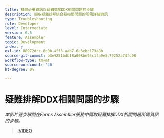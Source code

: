 ```yaml
---
title: 擷取必要資訊以疑難排解DDX相關問題的步驟
description: 擷取疑難排解組合器相關問題的所需詳細資訊
type: Troubleshooting
role: Developer
level: Intermediate
version: 6.5
feature: Assembler
topic: Development
index: y
exl-id: 88972dcc-8c0b-4ff3-aab7-6a3ebc173a8b
source-git-commit: b3e9251bdb18a008be95c1fa9e5c79252a74fc98
workflow-type: tm+mt
source-wordcount: '46'
ht-degree: 0%

---
```


# 疑難排解DDX相關問題的步驟

*本影片逐步解說在Forms Assembler服務中擷取疑難排解DDX相關問題所需資訊的步驟。*

>[!VIDEO](https://video.tv.adobe.com/v/335517?quality=12&learn=on)
